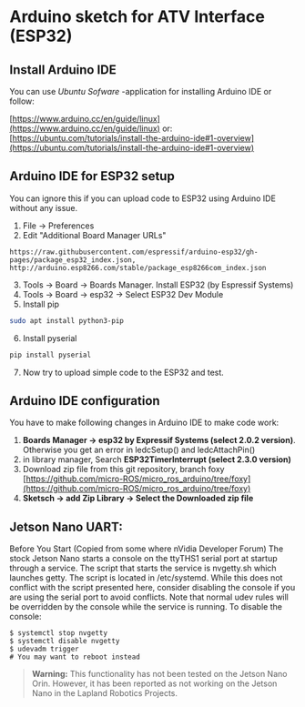 # Arduino sketch for ATV Interface (ESP32)


## Install Arduino IDE
You can use _Ubuntu Sofware_ -application for installing Arduino IDE
or follow:

[https://www.arduino.cc/en/guide/linux](https://www.arduino.cc/en/guide/linux)
or:
[https://ubuntu.com/tutorials/install-the-arduino-ide#1-overview](https://ubuntu.com/tutorials/install-the-arduino-ide#1-overview)

## Arduino IDE for ESP32 setup
You can ignore this if you can upload code to ESP32 using Arduino IDE without any issue. 
1. File -> Preferences
2. Edit "Additional Board Manager URLs"
```
https://raw.githubusercontent.com/espressif/arduino-esp32/gh-pages/package_esp32_index.json, http://arduino.esp8266.com/stable/package_esp8266com_index.json
```
3. Tools -> Board -> Boards Manager. Install ESP32 (by Espressif Systems)
4. Tools -> Board -> esp32 -> Select ESP32 Dev Module
5. Install pip
``` bash
sudo apt install python3-pip
```
6. Install pyserial
``` bash
pip install pyserial
```
7. Now try to upload simple code to the ESP32 and test.

## Arduino IDE configuration 
You have to make following changes in Arduino IDE to make code work:
1. **Boards Manager -> esp32 by Expressif Systems (select 2.0.2 version)**. Otherwise you get an error in ledcSetup() and ledcAttachPin()
2. in library manager, Search **ESP32TimerInterrupt (select 2.3.0 version)**
3. Download zip file from this git repository, branch foxy [https://github.com/micro-ROS/micro_ros_arduino/tree/foxy](https://github.com/micro-ROS/micro_ros_arduino/tree/foxy)
4. **Sketsch -> add Zip Library -> Select the Downloaded zip file**


## Jetson Nano UART:
Before You Start
(Copied from some where nVidia Developer Forum) The stock Jetson Nano starts a console on the ttyTHS1 serial port at startup through a service. The script that starts the service is nvgetty.sh which launches getty. The script is located in /etc/systemd. While this does not conflict with the script presented here, consider disabling the console if you are using the serial port to avoid conflicts. Note that normal udev rules will be overridden by the console while the service is running. To disable the console:
```
$ systemctl stop nvgetty
$ systemctl disable nvgetty
$ udevadm trigger
# You may want to reboot instead
```
> **Warning:**
> This functionality has not been tested on the Jetson Nano Orin. However, it has been reported as not working on the Jetson Nano in the Lapland Robotics Projects.